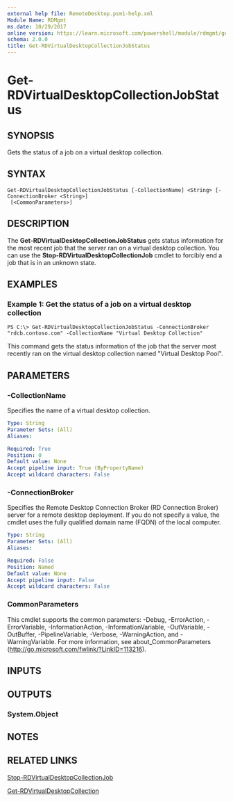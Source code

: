 ```yaml
---
external help file: RemoteDesktop.psm1-help.xml
Module Name: RDMgmt
ms.date: 10/29/2017
online version: https://learn.microsoft.com/powershell/module/rdmgmt/get-rdvirtualdesktopcollectionjobstatus?view=windowsserver2012r2-ps&wt.mc_id=ps-gethelp
schema: 2.0.0
title: Get-RDVirtualDesktopCollectionJobStatus
---
```


# Get-RDVirtualDesktopCollectionJobStatus

## SYNOPSIS
Gets the status of a job on a virtual desktop collection.

## SYNTAX

```
Get-RDVirtualDesktopCollectionJobStatus [-CollectionName] <String> [-ConnectionBroker <String>]
 [<CommonParameters>]
```

## DESCRIPTION
The **Get-RDVirtualDesktopCollectionJobStatus** gets status information for the most recent job that the server ran on a virtual desktop collection.
You can use the **Stop-RDVirtualDesktopCollectionJob** cmdlet to forcibly end a job that is in an unknown state.

## EXAMPLES

### Example 1: Get the status of a job on a virtual desktop collection
```
PS C:\> Get-RDVirtualDesktopCollectionJobStatus -ConnectionBroker "rdcb.contoso.com" -CollectionName "Virtual Desktop Collection"
```

This command gets the status information of the job that the server most recently ran on the virtual desktop collection named "Virtual Desktop Pool".

## PARAMETERS

### -CollectionName
Specifies the name of a virtual desktop collection.

```yaml
Type: String
Parameter Sets: (All)
Aliases:

Required: True
Position: 0
Default value: None
Accept pipeline input: True (ByPropertyName)
Accept wildcard characters: False
```

### -ConnectionBroker
Specifies the Remote Desktop Connection Broker (RD Connection Broker) server for a remote desktop deployment.
If you do not specify a value, the cmdlet uses the fully qualified domain name (FQDN) of the local computer.

```yaml
Type: String
Parameter Sets: (All)
Aliases:

Required: False
Position: Named
Default value: None
Accept pipeline input: False
Accept wildcard characters: False
```

### CommonParameters
This cmdlet supports the common parameters: -Debug, -ErrorAction, -ErrorVariable, -InformationAction, -InformationVariable, -OutVariable, -OutBuffer, -PipelineVariable, -Verbose, -WarningAction, and -WarningVariable. For more information, see about_CommonParameters (http://go.microsoft.com/fwlink/?LinkID=113216).

## INPUTS

## OUTPUTS

### System.Object

## NOTES

## RELATED LINKS

[Stop-RDVirtualDesktopCollectionJob](./Stop-RDVirtualDesktopCollectionJob.md)

[Get-RDVirtualDesktopCollection](./Get-RDVirtualDesktopCollection.md)

